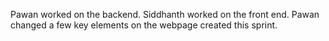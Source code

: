 Pawan worked on the backend.
Siddhanth worked on the front end.
Pawan changed a few key elements on the webpage created this sprint.
